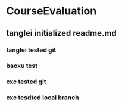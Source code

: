 # CourseEvaluation
## tanglei initialized readme.md
### tanglei tested git
### baoxu test
### cxc tested git
### cxc tesdted local branch
